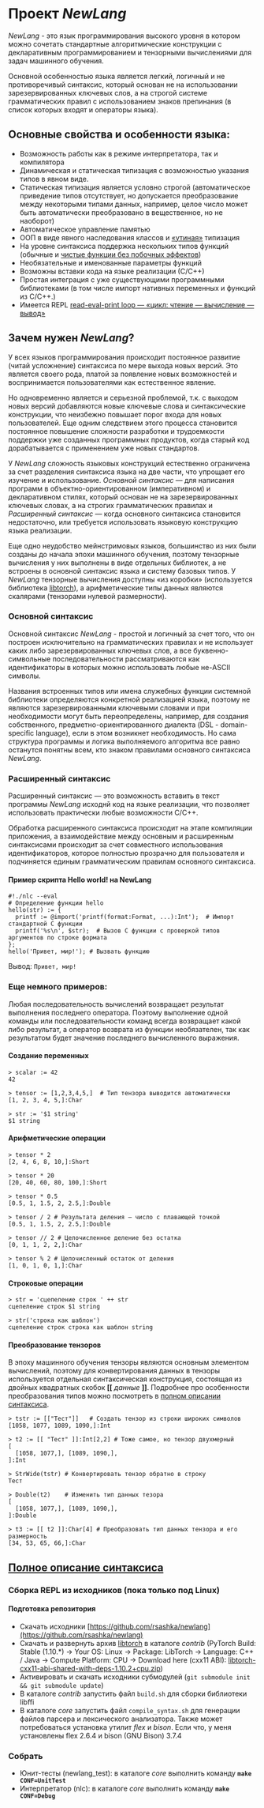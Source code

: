 # Проект *NewLang*
*NewLang* - это язык программирования высокого уровня в котором можно сочетать стандартные алгоритмические конструкции 
с декларативным программированием и тензорными вычислениями для задач машинного обучения.

Основной особенностью языка является легкий, логичный и не противоречивый синтаксис, 
который основан не на использовании зарезервированных ключевых слов, а на строгой системе грамматических правил 
с использованием знаков препинания (в список которых входят и операторы языка).

## Основные свойства и особенности языка:
- Возможность работы как в режиме интерпретатора, так и компилятора
- Динамическая и статическая типизация с возможностью указания типов в явном виде. 
- Статическая типизация является условно строгой (автоматическое приведение типов отсутствует, но допускается преобразование 
между некоторыми типами данных, например, целое число может быть автоматически преобразовано в вещественное, но не наоборот)
- Автоматическое управление памятью
- ООП в виде явного наследования классов и [«утиная»](https://ru.wikipedia.org/wiki/%D0%A3%D1%82%D0%B8%D0%BD%D0%B0%D1%8F_%D1%82%D0%B8%D0%BF%D0%B8%D0%B7%D0%B0%D1%86%D0%B8%D1%8F) типизация
- На уровне синтаксиса поддержка нескольких типов функций (обычные и [чистые функции без побочных эффектов](https://ru.wikipedia.org/wiki/%D0%A7%D0%B8%D1%81%D1%82%D0%BE%D1%82%D0%B0_%D1%84%D1%83%D0%BD%D0%BA%D1%86%D0%B8%D0%B8))
- Необязательные и именованные параметры функций
- Возможны вставки кода на языке реализации (С/С++)
- Простая интеграция с уже существующими программными библиотеками (в том числе импорт нативных переменных и функций из С/С++.)
- Имеется REPL [read-eval-print loop — «цикл: чтение — вычисление — вывод»](https://ru.wikipedia.org/wiki/REPL)

## Зачем нужен *NewLang*?
У всех языков программирования происходит постоянное развитие (читай усложнение) синтаксиса по мере выхода новых версий. 
Это является своего рода, платой за появление новых возможностей и воспринимается пользователями как естественное явление.

Но одновременно является и серьезной проблемой, т.к. с выходом новых версий добавляются новые ключевые слова и синтаксические конструкции, 
что неизбежно повышает порог входа для новых пользователей. Еще одним следствием этого процесса становится постоянное повышение 
сложности разработки и трудоемкости поддержки уже созданных программных продуктов, когда старый код дорабатывается с применением уже новых стандартов.

У *NewLang* сложность языковых конструкций естественно ограничена за счет разделения синтаксиса языка на две части, что упрощает его изучение и использование. 
*Основной синтаксис* — для написания программ в объектно-ориентированном (императивном) и декларативном стилях, 
который основан не на зарезервированных ключевых словах, а на строгих грамматических правилах и 
*Расширенный синтаксис* — когда основного синтаксиса становится недостаточно, или требуется использовать языковую конструкцию языка реализации.

Еще одно неудобство мейнстримовых языков, большинство из них были созданы до начала эпохи машинного обучения, 
поэтому тензорные вычисления у них выполнены в виде отдельных библиотек, а не встроены в основной синтаксис языка и систему базовых типов. 
У *NewLang* тензорные вычисления доступны «из коробки» (используется библиотека [libtorch](https://pytorch.org/)),
а арифметические типы данных являются скалярами (тензорами нулевой размерности).

### Основной синтаксис
Основной синтаксис *NewLang* - простой и логичный за счет того, что он построен исключительно на грамматических правилах 
и не использует каких либо зарезервированных ключевых слов, а все буквенно-символьные последовательности рассматриваются 
как идентификаторы в которых можно использовать любые не-ASCII символы.

Названия встроенных типов или имена служебных функции системной библиотеки определяются конкретной реализацией языка, поэтому не
являются зарезервированными ключевыми словами и при необходимости могут быть переопределены, например, для создания собственного, 
предметно-ориентированного диалекта (DSL - domain-specific language), если в этом возникнет необходимость. 
Но сама структура программы и логика выполняемого алгоритма все равно останутся понятны всем, кто знаком правилами основного синтаксиса *NewLang*.

### Расширенный синтаксис
Расширенный синтаксис — это возможность вставить в текст программы *NewLang* исходнй код на языке реализации, 
что позволяет использовать практически любые возможности С/С++. 

Обработка расширенного синтаксиса происходит на этапе компиляции приложения, а взаимодействие между основным 
и расширенным синтаксисами происходит за счет совместного использования идентификаторов, 
которое полностью прозрачно для пользователя и подчиняется единым грамматическим правилам основного синтаксиса.

#### Пример скрипта Hello world! на NewLang
    #!./nlc --eval 
    # Определение функции hello
    hello(str) := { 
      printf := @import('printf(format:Format, ...):Int');  # Импорт стандартной C функции
      printf('%s\n', $str);  # Вызов C функции с проверкой типов аргументов по строке формата
    };
    hello('Привет, мир!'); # Вызвать функцию

Вывод: `Привет, мир!`

### Еще немного примеров:
Любая последовательность вычислений возвращает результат выполнения последнего оператора.
Поэтому выполнение одной команды или последовательности команд всегда возвращает какой либо результат,
а оператор возврата из функции необязателен, так как результатом будет значение последнего вычисленного выражения.

#### Создание переменных
    > scalar := 42
    42

    > tensor := [1,2,3,4,5,]  # Тип тензора выводится автоматически
    [1, 2, 3, 4, 5,]:Char
               
    > str := '$1 string'
    $1 string

#### Арифметические операции
    > tensor * 2
    [2, 4, 6, 8, 10,]:Short
    
    > tensor * 20
    [20, 40, 60, 80, 100,]:Short
    
    > tensor * 0.5
    [0.5, 1, 1.5, 2, 2.5,]:Double
    
    > tensor / 2 # Результата деления — число с плавающей точкой
    [0.5, 1, 1.5, 2, 2.5,]:Double

    > tensor // 2 # Целочисленное деление без остатка
    [0, 1, 1, 2, 2,]:Char

    > tensor % 2 # Целочисленный остаток от деления
    [1, 0, 1, 0, 1,]:Char
    
#### Строковые операции
    > str = 'сцепеление строк ' ++ str
    сцепеление строк $1 string

    > str('строка как шаблон')
    сцепеление строк строка как шаблон string
   
#### Преобразование тензоров
В эпоху машинного обучения тензоры являются основным элементом вычислений, поэтому для конвертирования данных в тензоры
используется отдельная синтаксическая конструкция, состоящая из двойных квадратных скобок **[[** *данные* **]]**.
Подробнее про особенности преобразования типов можно посмотреть в [полном описании синтаксиса](https://github.com/rsashka/newlang/blob/master/Syntax.md).
  
    > tstr := [["Тест"]]   # Создать тензор из строки широких символов
    [1058, 1077, 1089, 1090,]:Int

    > t2 := [[ "Тест" ]]:Int[2,2] # Тоже самое, но тензор двухмерный
    [
      [1058, 1077,], [1089, 1090,],
    ]:Int

    > StrWide(tstr) # Конвертировать тензор обратно в строку
    Тест

    > Double(t2)    # Изменить тип данных тезора
    [
      [1058, 1077,], [1089, 1090,],
    ]:Double

    > t3 := [[ t2 ]]:Char[4] # Преобразовать тип данных тензора и его размерность
    [34, 53, 65, 66,]:Char


## [Полное описание синтаксиса](https://github.com/rsashka/newlang/blob/master/Syntax.md)


### Сборка REPL из исходников (пока только под Linux)
#### Подготовка репозитория
- Скачать исходники [https://github.com/rsashka/newlang](https://github.com/rsashka/newlang)
- Скачать и развернуть архив [libtorch](https://pytorch.org/) в каталоге *contrib* (PyTorch Build: Stable (1.10.*) -> Your OS: Linux -> Package: LibTorch -> Language: C++ / Java -> Compute Platform: CPU -> Download here (cxx11 ABI):
[libtorch-cxx11-abi-shared-with-deps-1.10.2+cpu.zip](https://download.pytorch.org/libtorch/cpu/libtorch-cxx11-abi-shared-with-deps-1.10.2%2Bcpu.zip))
- Активировать и скачать исходники субмодулей (`git submodule init && git submodule update`)
- В каталоге *contrib* запустить файл `build.sh` для сборки библиотеки libffi
- В каталоге *core* запустить файл `compile_syntax.sh` для генерации файлов парсера и лексического анализатора. Также может потребоваться установка утилит *flex* и *bison*. Если что, у меня установлены flex 2.6.4 и bison (GNU Bison) 3.7.4

### Собрать
- Юнит-тесты (newlang_test): в каталоге *core* выполнить команду **`make CONF=UnitTest`**
- Интерпретатор (nlc): в каталоге *core* выполнить команду **`make CONF=Debug`**
